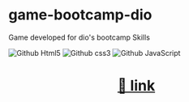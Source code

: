 # game-bootcamp-dio

Game developed for dio's bootcamp
Skills

![Github Html5](https://img.shields.io/badge/HTML5-E34F26?style=for-the-badge&logo=html5&logoColor=white)
![Github css3](https://img.shields.io/badge/CSS3-1572B6?style=for-the-badge&logo=css3&logoColor=white)
![Github JavaScript](https://img.shields.io/badge/JavaScript-F7DF1E?style=for-the-badge&logo=javascript&logoColor=black)

<h1 align="center">
    <a href=" https://wpsgames.com.br/jogos/jogo-bootcamp/">🔗 link </a>
</h1>

